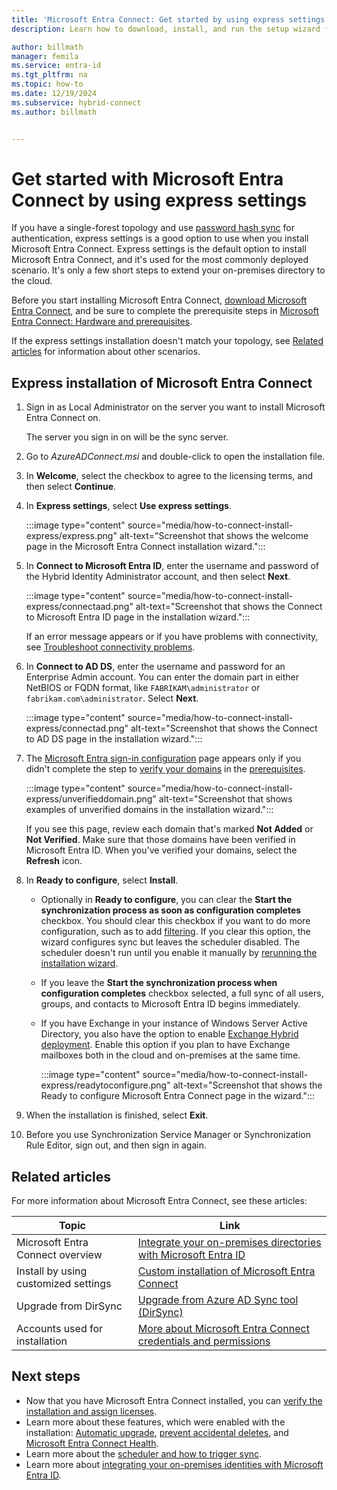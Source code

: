 ```yaml
---
title: 'Microsoft Entra Connect: Get started by using express settings'
description: Learn how to download, install, and run the setup wizard for Microsoft Entra Connect.

author: billmath
manager: femila
ms.service: entra-id
ms.tgt_pltfrm: na
ms.topic: how-to
ms.date: 12/19/2024
ms.subservice: hybrid-connect
ms.author: billmath


---
```

# Get started with Microsoft Entra Connect by using express settings

If you have a single-forest topology and use [password hash sync](how-to-connect-password-hash-synchronization.md) for authentication, express settings is a good option to use when you install Microsoft Entra Connect. Express settings is the default option to install Microsoft Entra Connect, and it's used for the most commonly deployed scenario. It's only a few short steps to extend your on-premises directory to the cloud.

Before you start installing Microsoft Entra Connect, [download Microsoft Entra Connect](https://go.microsoft.com/fwlink/?LinkId=615771), and be sure to complete the prerequisite steps in [Microsoft Entra Connect: Hardware and prerequisites](how-to-connect-install-prerequisites.md).

If the express settings installation doesn't match your topology, see [Related articles](#related-articles) for information about other scenarios.

<a name='express-installation-of-azure-ad-connect'></a>

## Express installation of Microsoft Entra Connect

1. Sign in as Local Administrator on the server you want to install Microsoft Entra Connect on.

   The server you sign in on will be the sync server.
1. Go to *AzureADConnect.msi* and double-click to open the installation file.
1. In **Welcome**, select the checkbox to agree to the licensing terms, and then select **Continue**.
1. In **Express settings**, select **Use express settings**.

   :::image type="content" source="media/how-to-connect-install-express/express.png" alt-text="Screenshot that shows the welcome page in the Microsoft Entra Connect installation wizard.":::

1. In **Connect to Microsoft Entra ID**, enter the username and password of the Hybrid Identity Administrator account, and then select **Next**.

   :::image type="content" source="media/how-to-connect-install-express/connectaad.png" alt-text="Screenshot that shows the Connect to Microsoft Entra ID page in the installation wizard.":::

   If an error message appears or if you have problems with connectivity, see [Troubleshoot connectivity problems](tshoot-connect-connectivity.md).

1. In **Connect to AD DS**, enter the username and password for an Enterprise Admin account. You can enter the domain part in either NetBIOS or FQDN format, like `FABRIKAM\administrator` or `fabrikam.com\administrator`. Select **Next**.

   :::image type="content" source="media/how-to-connect-install-express/connectad.png" alt-text="Screenshot that shows the Connect to AD DS page in the installation wizard.":::

1. The [Microsoft Entra sign-in configuration](plan-connect-user-signin.md#azure-ad-sign-in-configuration) page appears only if you didn't complete the step to [verify your domains](~/fundamentals/add-custom-domain.yml) in the [prerequisites](how-to-connect-install-prerequisites.md).

   :::image type="content" source="media/how-to-connect-install-express/unverifieddomain.png" alt-text="Screenshot that shows examples of unverified domains in the installation wizard.":::

   If you see this page, review each domain that's marked **Not Added** or **Not Verified**. Make sure that those domains have been verified in Microsoft Entra ID. When you've verified your domains, select the **Refresh** icon.
1. In **Ready to configure**, select **Install**.

   - Optionally in **Ready to configure**, you can clear the **Start the synchronization process as soon as configuration completes** checkbox. You should clear this checkbox if you want to do more configuration, such as to add [filtering](how-to-connect-sync-configure-filtering.md). If you clear this option, the wizard configures sync but leaves the scheduler disabled. The scheduler doesn't run until you enable it manually by [rerunning the installation wizard](how-to-connect-installation-wizard.md).
   - If you leave the **Start the synchronization process when configuration completes** checkbox selected, a full sync of all users, groups, and contacts to Microsoft Entra ID begins immediately.
   - If you have Exchange in your instance of Windows Server Active Directory, you also have the option to enable [Exchange Hybrid deployment](/exchange/exchange-hybrid). Enable this option if you plan to have Exchange mailboxes both in the cloud and on-premises at the same time.

      :::image type="content" source="media/how-to-connect-install-express/readytoconfigure.png" alt-text="Screenshot that shows the Ready to configure Microsoft Entra Connect page in the wizard.":::
  
1. When the installation is finished, select **Exit**.
1. Before you use Synchronization Service Manager or Synchronization Rule Editor, sign out, and then sign in again.

## Related articles

For more information about Microsoft Entra Connect, see these articles:

| Topic | Link |
| --- | --- |
| Microsoft Entra Connect overview | [Integrate your on-premises directories with Microsoft Entra ID](../whatis-hybrid-identity.md) |
| Install by using customized settings | [Custom installation of Microsoft Entra Connect](how-to-connect-install-custom.md) |
| Upgrade from DirSync | [Upgrade from Azure AD Sync tool (DirSync)](how-to-dirsync-upgrade-get-started.md)|
| Accounts used for installation | [More about Microsoft Entra Connect credentials and permissions](reference-connect-accounts-permissions.md) |

## Next steps

- Now that you have Microsoft Entra Connect installed, you can [verify the installation and assign licenses](how-to-connect-post-installation.md).
- Learn more about these features, which were enabled with the installation: [Automatic upgrade](how-to-connect-install-automatic-upgrade.md), [prevent accidental deletes](how-to-connect-sync-feature-prevent-accidental-deletes.md), and [Microsoft Entra Connect Health](how-to-connect-health-sync.md).
- Learn more about the [scheduler and how to trigger sync](how-to-connect-sync-feature-scheduler.md).
- Learn more about [integrating your on-premises identities with Microsoft Entra ID](../whatis-hybrid-identity.md).
